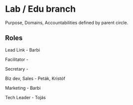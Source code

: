 # Lab / Edu branch
Purpose, Domains, Accountabilities defined by parent circle.

## Roles

Lead Link - Barbi

Facilitator - 

Secretary - 

Biz dev, Sales - Peták, Kristóf

Marketing - Barbi

Tech Leader - Tojás
